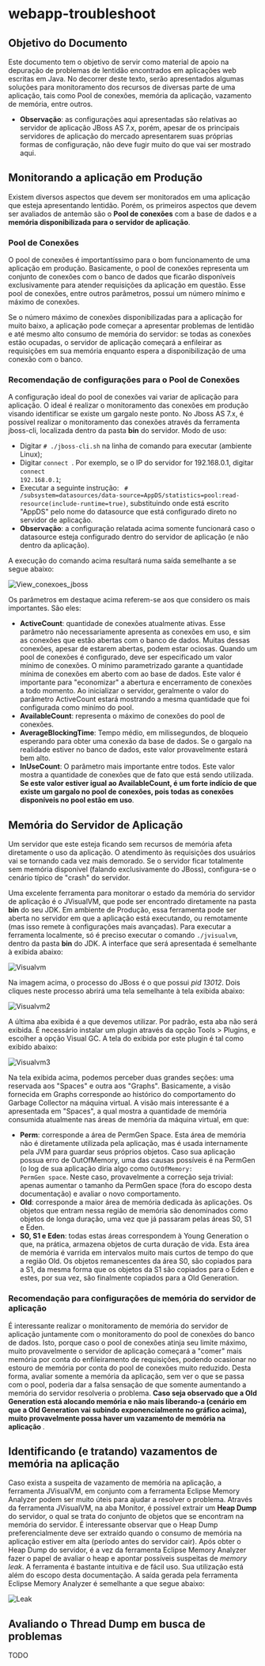 # webapp-troubleshoot


## Objetivo do Documento
Este documento tem o objetivo de servir como material de apoio na depuração de problemas de lentidão encontrados em aplicações web escritas em Java.
No decorrer deste texto, serão apresentados algumas soluções para monitoramento dos recursos de diversas parte de uma aplicação, tais como Pool de conexões, memória da aplicação, vazamento de memória, entre outros.

* <b>Observação</b>: as configurações aqui apresentadas são relativas ao servidor de aplicação JBoss AS 7.x, porém, apesar de os principais servidores de aplicação do mercado apresentarem suas próprias formas de configuração, não deve fugir muito do que vai ser mostrado aqui.

## Monitorando a aplicação em Produção
Existem diversos aspectos que devem ser monitorados em uma aplicação que esteja apresentando lentidão. Porém, os primeiros aspectos que devem ser avaliados de antemão são o <b>Pool de conexões</b> com a base de dados e a <b>memória disponibilizada para o servidor de aplicação</b>.

### Pool de Conexões
O pool de conexões é importantíssimo para o bom funcionamento de uma aplicação em produção. Basicamente, o pool de conexões representa um conjunto de conexões com o banco de dados que ficarão disponíveis exclusivamente para atender requisições da aplicação em questão. Esse pool de conexões, entre outros parâmetros, possui um número mínimo e máximo de conexões. 

Se o número máximo de conexões disponibilizadas para a aplicação for muito baixo, a aplicação pode começar a apresentar problemas de lentidão e até mesmo alto consumo de memória do servidor: se todas as conexões estão ocupadas, o servidor de aplicação começará a enfileirar as requisições em sua memória enquanto espera a disponibilização de uma conexão com o banco.

### Recomendação de configurações para o Pool de Conexões
A configuração ideal do pool de conexões vai variar de aplicação para aplicação. O ideal é realizar o monitoramento das conexões em produção visando identificar se existe um gargalo neste ponto. 
No Jboss AS 7.x, é possível realizar o monitoramento das conexões através da ferramenta jboss-cli, localizada dentro da pasta <b>bin</b> do servidor. Modo de uso:

* Digitar <code># ./jboss-cli.sh</code> na linha de comando para executar (ambiente Linux);
* Digitar <code>connect <IP DO SERVIDOR></code>. Por exemplo, se o IP do servidor for 192.168.0.1, digitar <code>connect 192.168.0.1</code>;
* Executar a seguinte instrução: <code> # /subsystem=datasources/data-source=AppDS/statistics=pool:read-resource(include-runtime=true)</code>, substituindo onde está escrito "AppDS" pelo nome do datasource que está configurado direto no servidor de aplicação. 
* <b>Observação</b>: a configuração relatada acima somente funcionará caso o datasource esteja configurado dentro do servidor de aplicação (e não dentro da aplicação).

A execução do comando acima resultará numa saída semelhante a se segue abaixo:

![View_conexoes_jboss](https://user-images.githubusercontent.com/14164532/54299098-89bd4300-4590-11e9-9b49-eb594ffe9a3e.png)


Os parâmetros em destaque acima referem-se aos que considero os mais importantes. São eles:
* <b>ActiveCount</b>: quantidade de conexões atualmente ativas. Esse parâmetro não necessariamente apresenta as conexões em uso, e sim as conexões que estão abertas com o banco de dados. Muitas dessas conexões, apesar de estarem abertas, podem estar ociosas. Quando um pool de conexões é configurado, deve ser especificado um valor mínimo de conexões. O mínimo parametrizado garante a quantidade mínima de conexões em aberto com ao base de dados. Este valor é importante para "economizar" a abertura e encerramento de conexões a todo momento. Ao inicializar o servidor, geralmente o valor do parâmetro ActiveCount estará mostrando a mesma quantidade que foi configurada como minímo do pool.
* <b>AvailableCount</b>: representa o máximo de conexões do pool de conexões.
* <b>AverageBlockingTime</b>: Tempo médio, em milissegundos, de bloqueio esperando para obter uma conexão da base de dados. Se o gargalo na realidade estiver no banco de dados, este valor provavelmente estará bem alto.
* <b>InUseCount</b>: O parâmetro mais importante entre todos. Este valor mostra a quantidade de conexões que de fato que está sendo utilizada. <b>Se este valor estiver igual ao AvailableCount, é um forte indício de que existe um gargalo no pool de conexões, pois todas as conexões disponíveis no pool estão em uso</b>.

## Memória do Servidor de Aplicação
Um servidor que este esteja ficando sem recursos de memória afeta diretamente o uso da aplicação. O atendimento às requisições dos usuários vai se tornando cada vez mais demorado. Se o servidor ficar totalmente sem memória disponível (falando exclusivamente do JBoss), configura-se o cenário típico de "crash" do servidor.

Uma excelente ferramenta para monitorar o estado da memória do servidor de aplicação é o JVisualVM, que pode ser encontrado diretamente na pasta <b>bin</b> do seu JDK. Em ambiente de Produção, essa ferramenta pode ser aberta no servidor em que a aplicação está executando, ou remotamente (mas isso remete à configurações mais avançadas).
Para executar a ferramenta localmente, só é preciso executar o comando <code>./jvisualvm</code>, dentro da pasta <b>bin</b> do JDK. A interface que será apresentada é semelhante à exibida abaixo:

![Visualvm](https://user-images.githubusercontent.com/14164532/54299668-be7dca00-4591-11e9-8722-3d042dd34205.png)


Na imagem acima, o processo do JBoss é o que possui <i>pid 13012</i>. Dois cliques neste processo abrirá uma tela semelhante à tela exibida abaixo:


![Visualvm2](https://user-images.githubusercontent.com/14164532/54299714-d48b8a80-4591-11e9-8f8c-186770db279b.png)



A última aba exibida é a que devemos utilizar. Por padrão, esta aba não será exibida. É necessário instalar um plugin através da opção Tools > Plugins, e escolher a opção Visual GC.
A tela do exibida por este plugin é tal como exibido abaixo:


![Visualvm3](https://user-images.githubusercontent.com/14164532/54299755-e705c400-4591-11e9-8b39-f88762fb0882.png)


Na tela exibida acima, podemos perceber duas grandes seções: uma reservada aos "Spaces" e outra aos "Graphs". Basicamente, a visão fornecida em Graphs corresponde ao histórico do comportamento do Garbage Collector na máquina virtual. A visão mais interessante é a apresentada em "Spaces", a qual mostra a quantidade de memória consumida atualmente nas áreas de memória da máquina virtual, em que:

* <b>Perm</b>: corresponde a área de PermGen Space. Esta área de memória não é diretamente utilizada pela aplicação, mas é usada internamente pela JVM para guardar seus próprios objetos. Caso sua aplicação possua erro de OutOfMemory, uma das causas possíveis é na PermGen (o log de sua aplicação diria algo como <code>OutOfMemory: PermGen space</code>. Neste caso, provavelmente a correção seja trivial: apenas aumentar o tamanho da PermGen space (fora do escopo desta documentação) e avaliar o novo comportamento.
* <b>Old</b>: corresponde a maior área de memória dedicada às aplicações. Os objetos que entram nessa região de memória são denominados como objetos de longa duração, uma vez que já passaram pelas áreas S0, S1 e Eden.
* <b>S0, S1 e Eden</b>: todas estas áreas correspondem à Young Generation o que, na prática, armazena objetos de curta duração de vida. Esta área de memória é varrida em intervalos muito mais curtos de tempo do que a região Old. Os objetos remanescentes da área S0, são copiados para a S1, da mesma forma que os objetos da S1 são copiados para o Eden e estes, por sua vez, são finalmente copiados para a Old Generation.


### Recomendação para configurações de memória do servidor de aplicação

É interessante realizar o monitoramento de memória do servidor de aplicação juntamente com o monitoramento do pool de conexões do banco de dados. Isto, porque caso o pool de conexões atinja seu limite máximo, muito provavelmente o servidor de aplicação começará a "comer" mais memória por conta do enfileiramento de requisições, podendo ocasionar no estouro de memória por conta do pool de conexões muito reduzido. Desta forma, avaliar somente a memória da aplicação, sem ver o que se passa com o pool, poderia dar a falsa sensação de que somente aumentando a memória do servidor resolveria o problema.
<b>Caso seja observado que a Old Generation está alocando memória e não mais liberando-a (cenário em que a Old Generation vai subindo exponencialmente no gráfico acima), muito provavelmente possa haver um vazamento de memória na aplicação </b>.

## Identificando (e tratando) vazamentos de memória na aplicação

Caso exista a suspeita de vazamento de memória na aplicação, a ferramenta JVisualVM, em conjunto com a ferramenta Eclipse Memory Analyzer podem ser muito úteis para ajudar a resolver o problema. 
Através da ferramenta JVisualVM, na aba Monitor, é possível extrair um <b>Heap Dump</b> do servidor, o qual se trata do conjunto de objetos que se encontram na memória do servidor. É interessante observar que o Heap Dump preferencialmente deve ser extraído quando o consumo de memória na aplicação estiver em alta (período antes do servidor cair).
Após obter o Heap Dump do servidor, é a vez da ferramenta Eclipse Memory Analyzer fazer o papel de avaliar o heap e apontar possíveis suspeitas de <i>memory leak</i>. A ferramenta é bastante intuitiva e de fácil uso. Sua utilização está além do escopo desta documentação. A saída gerada pela ferramenta Eclipse Memory Analyzer é semelhante a que segue abaixo:

![Leak](https://user-images.githubusercontent.com/14164532/54299828-13214500-4592-11e9-921a-8e296eee5e0d.png)

## Avaliando o Thread Dump em busca de problemas
TODO





</div>
